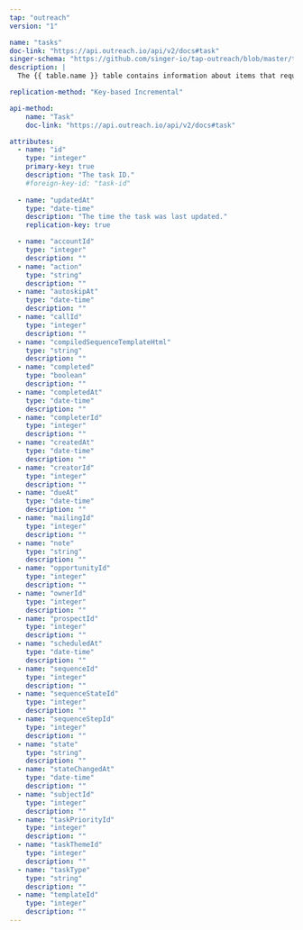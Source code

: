 ```yaml
---
tap: "outreach"
version: "1"

name: "tasks"
doc-link: "https://api.outreach.io/api/v2/docs#task"
singer-schema: "https://github.com/singer-io/tap-outreach/blob/master/tap_outreach/schemas/tasks.json"
description: |
  The {{ table.name }} table contains information about items that require action in {{ integration.display_name }}.

replication-method: "Key-based Incremental"

api-method:
    name: "Task"
    doc-link: "https://api.outreach.io/api/v2/docs#task"

attributes:
  - name: "id"
    type: "integer"
    primary-key: true
    description: "The task ID."
    #foreign-key-id: "task-id"
  
  - name: "updatedAt"
    type: "date-time"
    description: "The time the task was last updated."
    replication-key: true

  - name: "accountId"
    type: "integer"
    description: ""
  - name: "action"
    type: "string"
    description: ""
  - name: "autoskipAt"
    type: "date-time"
    description: ""
  - name: "callId"
    type: "integer"
    description: ""
  - name: "compiledSequenceTemplateHtml"
    type: "string"
    description: ""
  - name: "completed"
    type: "boolean"
    description: ""
  - name: "completedAt"
    type: "date-time"
    description: ""
  - name: "completerId"
    type: "integer"
    description: ""
  - name: "createdAt"
    type: "date-time"
    description: ""
  - name: "creatorId"
    type: "integer"
    description: ""
  - name: "dueAt"
    type: "date-time"
    description: ""
  - name: "mailingId"
    type: "integer"
    description: ""
  - name: "note"
    type: "string"
    description: ""
  - name: "opportunityId"
    type: "integer"
    description: ""
  - name: "ownerId"
    type: "integer"
    description: ""
  - name: "prospectId"
    type: "integer"
    description: ""
  - name: "scheduledAt"
    type: "date-time"
    description: ""
  - name: "sequenceId"
    type: "integer"
    description: ""
  - name: "sequenceStateId"
    type: "integer"
    description: ""
  - name: "sequenceStepId"
    type: "integer"
    description: ""
  - name: "state"
    type: "string"
    description: ""
  - name: "stateChangedAt"
    type: "date-time"
    description: ""
  - name: "subjectId"
    type: "integer"
    description: ""
  - name: "taskPriorityId"
    type: "integer"
    description: ""
  - name: "taskThemeId"
    type: "integer"
    description: ""
  - name: "taskType"
    type: "string"
    description: ""
  - name: "templateId"
    type: "integer"
    description: ""
---
```

